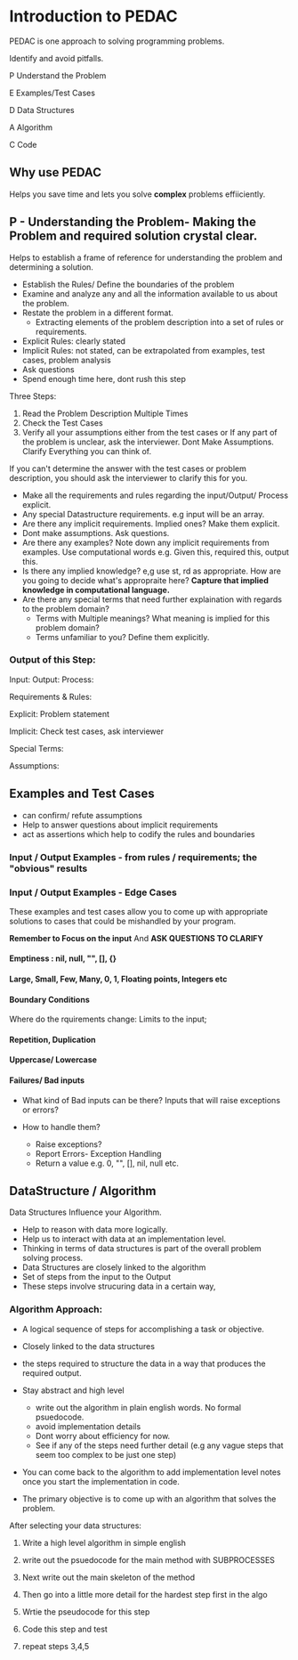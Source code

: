 # Introduction to PEDAC


PEDAC is one approach to solving programming problems.

Identify and avoid pitfalls.

P Understand the Problem

E Examples/Test Cases

D Data Structures

A Algorithm

C Code


## Why use PEDAC

Helps you save time and lets you solve **complex** problems effiiciently.

## P - Understanding the Problem- Making the Problem and required solution crystal clear.

  Helps to establish a frame of reference for understanding the problem and determining a solution.

 - Establish the Rules/ Define the boundaries of the problem
  - Examine and analyze any and all the information available to us about the problem.
  - Restate the problem in a different format.
    - Extracting elements of the problem description into a set of rules or requirements.
  - Explicit Rules: clearly stated
  - Implicit Rules: not stated, can be extrapolated from examples, test cases, problem analysis
  - Ask questions
  - Spend enough time here, dont rush this step

Three Steps:

1. Read the Problem Description Multiple Times
2. Check the Test Cases
3. Verify all your assumptions either from the test cases or If any part of the problem is unclear, ask the interviewer. Dont Make Assumptions. Clarify Everything you can think of.

If you can't determine the answer with the test cases or problem description, you should ask the interviewer to clarify this for you.

- Make all the requirements and rules regarding the input/Output/ Process explicit.
- Any special Datastructure requirements. e.g input will be an array.
- Are there any implicit requirements. Implied ones? Make them explicit.
- Dont make assumptions. Ask questions.
- Are there any examples? Note down any implicit requirements from examples. Use computational words e.g. Given this, required this, output this.
- Is there any implied knowledge? e,g use st, rd as appropriate. How are you going to decide what's appropraite here? **Capture that implied knowledge in computational language.**
- Are there any special terms that need further explaination with regards to the problem domain? 
  - Terms with Multiple meanings? What meaning is implied for this problem domain?
  - Terms unfamiliar to you? Define them explicitly.

### Output of this Step:

Input:
Output:
Process:

Requirements & Rules:

Explicit: Problem statement


Implicit: Check test cases, ask interviewer

Special Terms:

Assumptions:

## Examples and Test Cases

 - can confirm/ refute assumptions
 - Help to answer questions about implicit requirements
 - act as assertions which help to codify the rules and boundaries 

### Input / Output Examples - from rules / requirements; the "obvious" results

### Input / Output Examples - Edge Cases

These examples and test cases allow you to come up with appropriate solutions to cases that could be mishandled by your program.

**Remember to Focus on the input** And **ASK QUESTIONS TO CLARIFY**

#### Emptiness : nil, null, "", [], {}

#### Large, Small, Few, Many, 0, 1, Floating points, Integers etc

#### Boundary Conditions

Where do the rquirements change:
Limits to the input;

#### Repetition, Duplication

#### Uppercase/ Lowercase

#### Failures/ Bad inputs

- What kind of Bad inputs can be there? Inputs that will raise exceptions or errors?

- How to handle them?
  - Raise exceptions?
  - Report Errors- Exception Handling
  - Return a value e.g. 0, "", [], nil, null etc.

## DataStructure / Algorithm

Data Structures Influence your Algorithm.

 - Help to reason with data more logically.
 - Help us to interact with data at an implementation level.
 - Thinking in terms of data structures is part of the overall problem solving process.
 - Data Structures are closely linked to the algorithm
  - Set of steps from the input to the Output
  - These steps involve strucuring data in a certain way,


### Algorithm Approach:

 - A logical sequence of steps for accomplishing a task or objective.
 - Closely linked to the data structures
 - the steps required to structure the data in a way that produces the required output.

 - Stay abstract and high level
   - write out the algorithm in plain english words. No formal psuedocode. 
   - avoid implementation details
   - Dont worry about efficiency for now.
   - See if any of the steps need further detail (e.g any vague steps that seem too complex to be just one step)
 - You can come back to the algorithm to add implementation level notes once you start the implementation in code.
 - The primary objective is to come up with an algorithm that solves the problem.

After selecting your data structures:

1. Write a high level algorithm in simple english
2. write out the psuedocode for the main method with SUBPROCESSES
2. Next write out the main skeleton of the method

3. Then go into a little more detail for the hardest step first in the algo
4. Wrtie the pseudocode for this step
5. Code this step and test

6. repeat steps 3,4,5